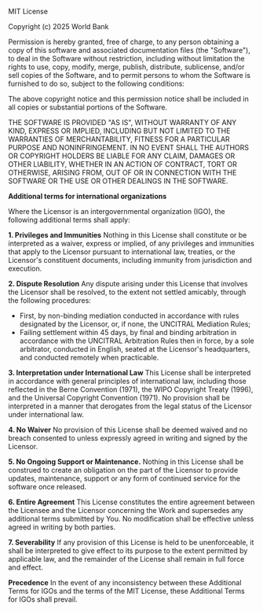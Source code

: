 MIT License

Copyright (c) 2025 World Bank


Permission is hereby granted, free of charge, to any person obtaining a copy
of this software and associated documentation files (the "Software"), to deal
in the Software without restriction, including without limitation the rights
to use, copy, modify, merge, publish, distribute, sublicense, and/or sell
copies of the Software, and to permit persons to whom the Software is
furnished to do so, subject to the following conditions:

The above copyright notice and this permission notice shall be included in all
copies or substantial portions of the Software.

THE SOFTWARE IS PROVIDED "AS IS", WITHOUT WARRANTY OF ANY KIND, EXPRESS OR
IMPLIED, INCLUDING BUT NOT LIMITED TO THE WARRANTIES OF MERCHANTABILITY,
FITNESS FOR A PARTICULAR PURPOSE AND NONINFRINGEMENT. IN NO EVENT SHALL THE
AUTHORS OR COPYRIGHT HOLDERS BE LIABLE FOR ANY CLAIM, DAMAGES OR OTHER
LIABILITY, WHETHER IN AN ACTION OF CONTRACT, TORT OR OTHERWISE, ARISING FROM,
OUT OF OR IN CONNECTION WITH THE SOFTWARE OR THE USE OR OTHER DEALINGS IN THE
SOFTWARE.



**Additional terms for international organizations** 
 
Where the Licensor is an intergovernmental organization (IGO), the following additional terms shall apply:

**1. Privileges and Immunities** Nothing in this License shall constitute or be interpreted as a waiver, express or implied, of any privileges and immunities that apply to the Licensor pursuant to international law, treaties, or the Licensor's constituent documents, including immunity from jurisdiction and execution. 

**2. Dispute Resolution** Any dispute arising under this License that involves the Licensor shall be resolved, to the extent not settled amicably, through the following procedures: 
  - First, by non-binding mediation conducted in accordance with rules designated by the Licensor, or, if none, the UNCITRAL Mediation Rules; 
  - Failing settlement within 45 days, by final and binding arbitration in accordance with the UNCITRAL Arbitration Rules then in force, by a sole arbitrator, conducted in English, seated at the Licensor's headquarters, and conducted remotely when practicable. 

**3. Interpretation under International Law** This License shall be interpreted in accordance with general principles of international law, including those reflected in the Berne Convention (1971), the WIPO Copyright Treaty (1996), and the Universal Copyright Convention (1971). No provision shall be interpreted in a manner that derogates from the legal status of the Licensor under international law. 

**4. No Waiver** No provision of this License shall be deemed waived and no breach consented to unless expressly agreed in writing and signed by the Licensor. 

**5. No Ongoing Support or Maintenance.** Nothing in this License shall be construed to create an obligation on the part of the Licensor to provide updates, maintenance, support or any form of continued service for the software once released. 

**6. Entire Agreement** This License constitutes the entire agreement between the Licensee and the Licensor concerning the Work and supersedes any additional terms submitted by You. No modification shall be effective unless agreed in writing by both parties. 

**7. Severability** If any provision of this License is held to be unenforceable, it shall be interpreted to give effect to its purpose to the extent permitted by applicable law, and the remainder of the License shall remain in full force and effect. 

**Precedence** In the event of any inconsistency between these Additional Terms for IGOs and the terms of the MIT License, these Additional Terms for IGOs shall prevail.  

